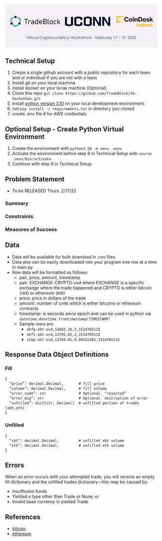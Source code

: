 ![](img/hackathon.png)

## Technical Setup

1. Create a single github account with a public repository for each team and or individual if you are not with a team
2. Install git on your local machine
3. Install docker on your locak machine (Optional)
4. Clone this repo ``git clone https://github.com/TradeBlock/tb-hackathon.git``
5. install [python version 3.10](https://www.python.org/downloads/) on your local development environment.
8. run ``pip install -r requirements.txt`` in directory you cloned
9. create .env file # for AWS credentials

## Optional Setup - Create Python Virtual Environment
1. Create the environment with ``python3.10 -m venv .venv``
2. Activate the environment before step 8 in Technical Setup with ``source .venv/bin/activate``
3. Continue with step 8 in Technical Setup

## Problem Statement 

* To be RELEASED Thurs. 2/17/22

### Summary
### Constraints
### Measures of Success

## Data

* Data will be available for bulk download in .csv files
* Data also can be easily downloaded into your program one row at a time in main.py
* Row data will be formatted as follows:
  * pair, price, amount, timestamp
  * pair: EXCHANGE-CRYPTO-usd where EXCHANGE is a specific exchange where the trade happened and CRYPTO is either bitcoin (xbt) or ethereum (eth)
  * price: price in dollars of the trade
  * amount: number of units which is either bitcoins or ethereum contracts
  * timestamp:  is seconds since epoch and can be used in python via ``datetime.datetime.fromtimestamp(TIMESTAMP)``
  * Sample rows are:
    * ``okfq-xbt-usd,14682.26,2,1514765115``
    * ``okf1-xbt-usd,13793.65,2,1514765115``
    * ``stmp-xbt-usd,13789.01,0.00152381,1514765115``

## Response Data Object Definitions

### Fill

```
{
  “price”: decimal.Decimal,       # fill price
  “volume”: decimal.Decimal,      # fill volume
  “error_code”: str               # Optional. “rejected”
  “error_msg”: str                # Optional. description of error
  “unfilled”: dict[str, Decimal]  # unfilled portion of trades (xbt,eth)
}
```

### Unfilled

```
{
  “xbt”: decimal.Decimal,         # unfilled xbt volume
  “eth”: decimal.Decimal,         # unfilled eth volume
}
```

## Errors

When an error occurs with your attempted trade, you will receive an empty fill dictionary and the
unfilled trades dictionary—this may be caused by:
* Insufficient funds
* Yielded a type other than Trade or None; or
* Invalid base currency in yielded Trade

## References

* [bitcoin](https://bitcoin.org/bitcoin.pdf)
* [ethereum](https://ethereum.org/en/whitepaper/)